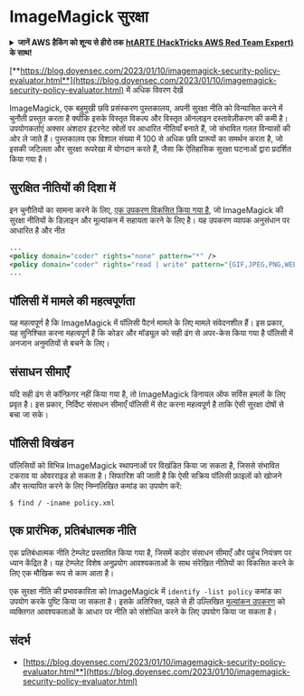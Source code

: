 # ImageMagick सुरक्षा

<details>

<summary><strong>जानें AWS हैकिंग को शून्य से हीरो तक</strong> <a href="https://training.hacktricks.xyz/courses/arte"><strong>htARTE (HackTricks AWS Red Team Expert)</strong></a><strong> के साथ!</strong></summary>

HackTricks का समर्थन करने के अन्य तरीके:

* यदि आप अपनी **कंपनी का विज्ञापन HackTricks में देखना चाहते हैं** या **HackTricks को PDF में डाउनलोड करना चाहते हैं** तो [**सब्सक्रिप्शन प्लान्स देखें**](https://github.com/sponsors/carlospolop)!
* [**आधिकारिक PEASS और HackTricks स्वैग**](https://peass.creator-spring.com) प्राप्त करें
* हमारे विशेष [**NFTs**](https://opensea.io/collection/the-peass-family) कलेक्शन, [**The PEASS Family**](https://opensea.io/collection/the-peass-family) खोजें
* **शामिल हों** 💬 [**डिस्कॉर्ड समूह**](https://discord.gg/hRep4RUj7f) या [**टेलीग्राम समूह**](https://t.me/peass) या हमें **ट्विटर** 🐦 [**@carlospolopm**](https://twitter.com/hacktricks_live)** पर फॉलो** करें।
* **हैकिंग ट्रिक्स साझा करें, HackTricks और HackTricks Cloud** github repos में PRs सबमिट करके।

</details>

[**https://blog.doyensec.com/2023/01/10/imagemagick-security-policy-evaluator.html**](https://blog.doyensec.com/2023/01/10/imagemagick-security-policy-evaluator.html) में अधिक विवरण देखें

ImageMagick, एक बहुमुखी छवि प्रसंस्करण पुस्तकालय, अपनी सुरक्षा नीति को विन्यासित करने में चुनौती प्रस्तुत करता है क्योंकि इसके विस्तृत विकल्प और विस्तृत ऑनलाइन दस्तावेज़ीकरण की कमी है। उपयोगकर्ताएं अक्सर अंशदार इंटरनेट स्रोतों पर आधारित नीतियाँ बनाते हैं, जो संभावित गलत विन्यासों की ओर ले जाते हैं। पुस्तकालय एक विशाल संख्या में 100 से अधिक छवि प्रारूपों का समर्थन करता है, जो इसकी जटिलता और सुरक्षा रूपरेखा में योगदान करते हैं, जैसा कि ऐतिहासिक सुरक्षा घटनाओं द्वारा प्रदर्शित किया गया है।

## सुरक्षित नीतियों की दिशा में
इन चुनौतियों का सामना करने के लिए, [एक उपकरण विकसित किया गया है](https://imagemagick-secevaluator.doyensec.com/), जो ImageMagick की सुरक्षा नीतियों के डिज़ाइन और मूल्यांकन में सहायता करने के लिए है। यह उपकरण व्यापक अनुसंधान पर आधारित है और नीत
```xml
...
<policy domain="coder" rights="none" pattern="*" />
<policy domain="coder" rights="read | write" pattern="{GIF,JPEG,PNG,WEBP}" />
...
```
## पॉलिसी में मामले की महत्वपूर्णता
यह महत्वपूर्ण है कि ImageMagick में पॉलिसी पैटर्न मामले के लिए मामले संवेदनशील हैं। इस प्रकार, यह सुनिश्चित करना महत्वपूर्ण है कि कोडर और मॉड्यूल को सही ढंग से अपर-केस किया गया है पॉलिसी में अनजान अनुमतियों से बचने के लिए।

## संसाधन सीमाएँ
यदि सही ढंग से कॉन्फ़िगर नहीं किया गया है, तो ImageMagick डिनायल ऑफ सर्विस हमलों के लिए प्रवृत है। इस प्रकार, निर्दिष्ट संसाधन सीमाएँ पॉलिसी में सेट करना महत्वपूर्ण है ताकि ऐसी सुरक्षा दोषों से बचा जा सके।

## पॉलिसी विखंडन
पॉलिसियों को विभिन्न ImageMagick स्थापनाओं पर विखंडित किया जा सकता है, जिससे संभावित टकराव या ओवरराइड हो सकता है। सिफारिश की जाती है कि ऐसी सक्रिय पॉलिसी फ़ाइलों को खोजने और सत्यापित करने के लिए निम्नलिखित कमांड का उपयोग करें:
```shell
$ find / -iname policy.xml
```
## एक प्रारंभिक, प्रतिबंधात्मक नीति
एक प्रतिबंधात्मक नीति टेम्प्लेट प्रस्तावित किया गया है, जिसमें कठोर संसाधन सीमाएँ और पहुंच नियंत्रण पर ध्यान केंद्रित है। यह टेम्प्लेट विशेष अनुप्रयोग आवश्यकताओं के साथ संरेखित नीतियों का विकसित करने के लिए एक मौखिक रूप से काम आता है।

एक सुरक्षा नीति की प्रभावकारिता को ImageMagick में `identify -list policy` कमांड का उपयोग करके पुष्टि किया जा सकता है। इसके अतिरिक्त, पहले से ही उल्लिखित [मूल्यांकन उपकरण](https://imagemagick-secevaluator.doyensec.com/) को व्यक्तिगत आवश्यकताओं के आधार पर नीति को संशोधित करने के लिए उपयोग किया जा सकता है।

## संदर्भ
* [https://blog.doyensec.com/2023/01/10/imagemagick-security-policy-evaluator.html**](https://blog.doyensec.com/2023/01/10/imagemagick-security-policy-evaluator.html)
